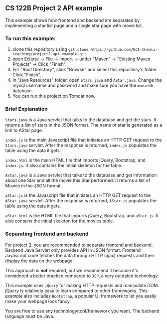 ## CS 122B Project 2 API example

This example shows how frontend and backend are separated by implementing a star list page and a single star page with movie list.

### To run this example: 
1. clone this repository using `git clone https://github.com/UCI-Chenli-teaching/project2-api-example.git`
2. open Eclipse -> File -> import -> under "Maven" -> "Existing Maven Projects" -> Click "Finish".
3. For "Root Directory", click "Browse" and select this repository's folder. Click "Finish".
4. In "Java Resources" folder, open `Stars.java` and `AStar.java`. Change the mysql username and password and make sure you have the `moviedb` database.
5. You can run this project on Tomcat now.

### Brief Explanation
`Stars.java` is a Java servlet that talks to the database and get the stars. It returns a list of stars in the JSON format. 
The name of star is generated as a link to AStar page.

`index.js` is the main Javascript file that initiates an HTTP GET request to the `Stars.java` servlet. After the response is returned, `index.js` populates the table using the data it gets.

`index.html` is the main HTML file that imports jQuery, Bootstrap, and `index.js`. It also contains the initial skeleton for the table.

`AStar.java` is a Java servlet that talks to the database and get information about one Star and all the movie this Star performed. It returns a list of Movies in the JSON format. 

`aStar.js` is the Javascript file that initiates an HTTP GET request to the `AStar.java` servlet. After the response is returned, `AStar.js` populates the table using the data it gets.

`aStar.html` is the HTML file that imports jQuery, Bootstrap, and `aStar.js`. It also contains the initial skeleton for the movies table.

### Separating frontend and backend
For project 2, you are recommended to separate frontend and backend. Backend Java Servlet only provides API in JSON format. Frontend Javascript code fetches the data through HTTP (ajax) requests and then display the data on the webpage. 

This approach is **not** required, but we recommend it because it's considered a better practice compared to `JSP`, a very outdated technology.

This example uses `jQuery` for making HTTP requests and manipulate DOM. jQuery is relatively easy to learn compared to other frameworks. This example also includes `Bootstrap`, a popular UI framework to let you easily make your webpage look fancy. 

You are free to use any technology/tool/framework you want. The backend language must be Java.
